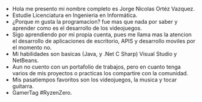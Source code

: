 - Hola me presento mi nombre completo es Jorge Nicolas Ortéz Vazquez.
- Estudie Licenciatura en Ingenieria en Informática.
- ¿Porque m gusta la programacion? fue mas que nada por saber y aprender como es el desarrollo de los videojuegos.
- Sigo aprendiendo por mi propia cuenta, pues me llama mas la atencion el desarrollo de aplicaciones de escritorio, APIS y desarrollo moviles por el momento no.
- Mi habilidades son basicas (Java, y .Net C Sharp) Visual Studio y NetBeans.
- Aun no cuento con un portafolio de trabajos, pero en cuanto tenga varios de mis proyectos o practicas los compartire con la comunidad.
- Mis pasatiempos favoritos son los videojuegos, la musica y tocar guitarra.
- GamerTag #RyzenZero.
